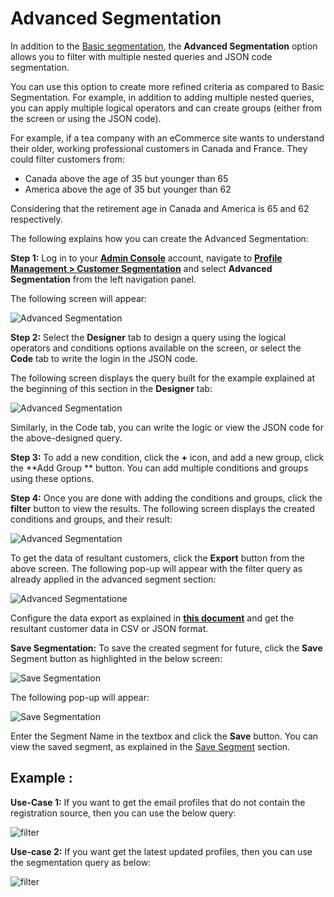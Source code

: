 # Advanced Segmentation

In addition to the [Basic segmentation](https://www.loginradius.com/docs/customer-management/customer-segmentation/basic-segmentation/), the **Advanced Segmentation** option allows you to filter with multiple nested queries and JSON code segmentation.

You can use this option to create more refined criteria as compared to Basic Segmentation. For example, in addition to adding multiple nested queries, you can apply multiple logical operators and can create groups (either from the screen or using the JSON code).

For example, if a tea company with an eCommerce site wants to understand their older, working professional customers in Canada and France. They could filter customers from:

- Canada above the age of 35 but younger than 65
- America above the age of 35 but younger than 62 

Considering that the retirement age in Canada and America is 65 and 62 respectively.

The following explains how you can create the Advanced Segmentation:

**Step 1:** Log in to your [**Admin Console**](https://adminconsole.loginradius.com/) account, navigate to [**Profile Management > Customer Segmentation**](https://adminconsole.loginradius.com/profile-management/customer-segmentation/basic-segmentation) and select **Advanced Segmentation** from the left navigation panel.

The following screen will appear:

![Advanced Segmentation](https://apidocs.lrcontent.com/images/cs7_145945e83bfccddadb6.98693500.png "Advanced Segmentation")

**Step 2:** Select the **Designer** tab to design a query using the logical operators and conditions options available on the screen, or select the **Code** tab to write the login in the JSON code.

The following screen displays the query built for the example explained at the beginning of this section in the **Designer** tab:

![Advanced Segmentation](https://apidocs.lrcontent.com/images/cs8_255125e83c0125908e8.78841762.png "Advanced Segmentation")

Similarly, in the Code tab, you can write the logic or view the JSON code for the above-designed query.

**Step 3:** To add a new condition, click the **+** icon, and add a new group, click the **Add Group ** button. You can add multiple conditions and groups using these options.

**Step 4:** Once you are done with adding the conditions and groups, click the **filter** button to view the results. The following screen displays the created conditions and groups, and their result:

 ![Advanced Segmentation](https://apidocs.lrcontent.com/images/cs9_19115e83c06f1506d1.67306506.png "Advanced Segmentation")

 
To get the data of resultant customers, click the **Export** button from the above screen. The following pop-up will appear with the filter query as already applied in the advanced segment section:

![Advanced Segmentatione](https://apidocs.lrcontent.com/images/cs10_238655e83c0833d74e2.82111239.png "Advanced Segmentation")

Configure the data export as explained in [**this document**](https://www.loginradius.com/docs/customer-management/user-data-export/data-export-overview/) and get the resultant customer data in CSV or JSON format.
 
**Save Segmentation:**  To save the created segment for future, click the **Save** Segment button as highlighted in the below screen:

![Save Segmentation](https://apidocs.lrcontent.com/images/cs11_212695e83c1d0a52ee8.96979382.png "Save Segmentation")

The following pop-up will appear:

![Save Segmentation](https://apidocs.lrcontent.com/images/cs12_71775e83c23492daa3.37595614.png "Save Segmentation")

Enter the Segment Name in the textbox and click the **Save** button. You can view the saved segment, as explained in the [Save Segment](https://www.loginradius.com/docs/customer-management/customer-segmentation/save-segmentation/) section.

## Example :

**Use-Case 1:**  If you want to get the email profiles that do not contain the registration source, then you can use the below query: 

![filter](https://apidocs.lrcontent.com/images/image-20210810-161505_31565611554b8854979.03604335.png "Filter")


**Use-case 2:**  If you want get the latest updated profiles, then you can use the segmentation query as  below:

![filter](https://apidocs.lrcontent.com/images/image-20210810-161731_9664611554ee563a14.30120542.png "Filter")


